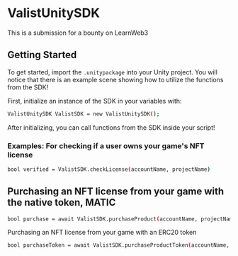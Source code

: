 # ValistUnitySDK

This is a submission for a bounty on LearnWeb3

## Getting Started

To get started, import the `.unitypackage` into your Unity project. You will notice that there is an example scene showing how to utilize the functions from the SDK!

First, initialize an instance of the SDK in your variables with:

```bash
ValistUnitySDK ValistSDK = new ValistUnitySDK();
```

After initializing, you can call functions from the SDK inside your script!

### Examples: For checking if a user owns your game's NFT license

```bash
bool verified = ValistSDK.checkLicense(accountName, projectName)
```

## Purchasing an NFT license from your game with the native token, MATIC

```bash
bool purchase = await ValistSDK.purchaseProduct(accountName, projectName)
```

Purchasing an NFT license from your game with an ERC20 token

```bash
bool purchaseToken = await ValistSDK.purchaseProductToken(accountName, projectName, preferredToken)
```
